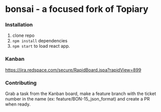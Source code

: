 # bonsai - a focused fork of Topiary

### Installation

1.  clone repo
2.  `npm install` dependencies
3.  `npm start` to load react app.

### Kanban

https://jira.redspace.com/secure/RapidBoard.jspa?rapidView=899

### Contributing

Grab a task from the Kanban board, make a feature branch with the ticket number in the name (ex:  feature/BON-15_json_format) and create a PR when ready.